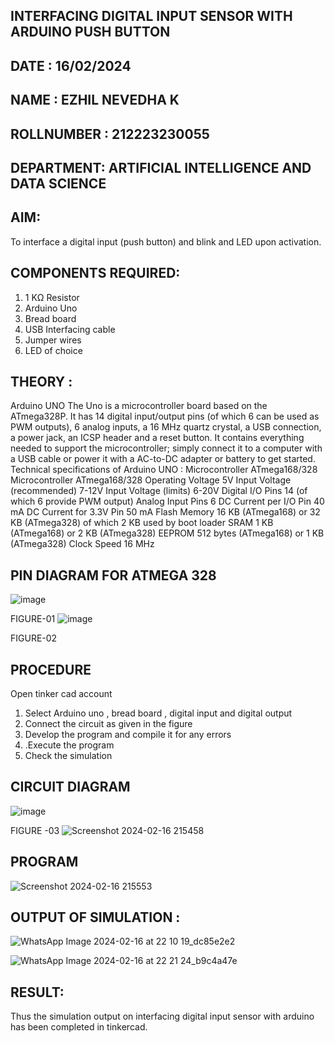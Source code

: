 ## INTERFACING DIGITAL INPUT SENSOR WITH ARDUINO PUSH BUTTON
## DATE : 16/02/2024
## NAME : EZHIL NEVEDHA K																			          
## ROLLNUMBER : 212223230055
## DEPARTMENT: ARTIFICIAL INTELLIGENCE AND DATA SCIENCE


## AIM:
To interface a digital input (push button) and blink and LED upon activation.
## COMPONENTS REQUIRED:
1.	1 KΩ Resistor 
2.	Arduino Uno 
3.	Bread board 
4.	USB Interfacing cable 
5.	Jumper wires 
6.	LED of choice 
## THEORY :
Arduino UNO
 	  The Uno is a microcontroller board based on the ATmega328P. It has 14 digital input/output pins (of which 6 can be used as PWM outputs), 6 analog inputs, a 16 MHz quartz crystal, a USB connection, a power jack, an ICSP header and a reset button. It contains everything needed to support the microcontroller; simply connect it to a computer with a USB cable or power it with a AC-to-DC adapter or battery to get started.
	Technical specifications of Arduino UNO :
Microcontroller	ATmega168/328
Microcontroller	ATmega168/328
Operating Voltage	5V
Input Voltage (recommended)	7-12V
Input Voltage (limits)	6-20V
Digital I/O Pins	14 (of which 6 provide PWM output)
Analog Input Pins	6
DC Current per I/O Pin	40 mA
DC Current for 3.3V Pin	50 mA
Flash Memory	16 KB (ATmega168) or 32 KB (ATmega328) of which 2 KB used by boot loader
SRAM	1 KB (ATmega168) or 2 KB (ATmega328)
EEPROM	512 bytes (ATmega168) or 1 KB (ATmega328)
Clock Speed	16 MHz
## PIN DIAGRAM FOR ATMEGA 328
 
![image](https://user-images.githubusercontent.com/36288975/163530394-115baee4-7ed1-49fe-9cce-d7b625e11e85.png)

FIGURE-01
![image](https://user-images.githubusercontent.com/36288975/163530431-4d390e98-0942-42d8-95b8-f57d348e6ad8.png)

FIGURE-02
## PROCEDURE 
 Open tinker cad account 
1.	Select Arduino uno , bread board , digital input and digital output 
2.	Connect the circuit as given in the figure 
3.	Develop the program and compile it for any errors 
4.	 .Execute the program 
5.	Check the simulation 



## CIRCUIT DIAGRAM 


![image](https://user-images.githubusercontent.com/36288975/163530437-87a0afbd-b3c9-44ad-b907-5de63486fb9d.png)



FIGURE -03
![Screenshot 2024-02-16 215458](https://github.com/ezhilnevedha/-INTERFACING-DIGITAL-INPUT-SENSOR-WITH-ARDUINO-PUSH-BUTTON-/assets/140057992/c952cd5f-2174-426f-b7c6-a7178834bd6e)



## PROGRAM 
 ![Screenshot 2024-02-16 215553](https://github.com/ezhilnevedha/-INTERFACING-DIGITAL-INPUT-SENSOR-WITH-ARDUINO-PUSH-BUTTON-/assets/140057992/b52c87e5-f99d-4baa-a349-6632641dc5b7)

 
## OUTPUT OF SIMULATION :
![WhatsApp Image 2024-02-16 at 22 10 19_dc85e2e2](https://github.com/ezhilnevedha/-INTERFACING-DIGITAL-INPUT-SENSOR-WITH-ARDUINO-PUSH-BUTTON-/assets/140057992/d0948681-cc17-42db-8b9d-4b0994930844)

![WhatsApp Image 2024-02-16 at 22 21 24_b9c4a47e](https://github.com/ezhilnevedha/-INTERFACING-DIGITAL-INPUT-SENSOR-WITH-ARDUINO-PUSH-BUTTON-/assets/140057992/27fc0be8-8ade-49c9-b2d6-de8589df9f40)

## RESULT:
Thus the simulation output on interfacing digital input sensor with arduino has been completed in tinkercad.
